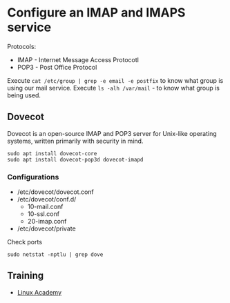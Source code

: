 # Configure an IMAP and IMAPS service
Protocols:
* IMAP - Internet Message Access Protocotl
* POP3 - Post Office Protocol

Execute `cat /etc/group | grep -e email -e postfix` to know what group is using our mail service.
Execute `ls -alh /var/mail` - to know what group is being used.

## Dovecot
Dovecot is an open-source IMAP and POP3 server for Unix-like operating systems, written primarily with security in mind.
```
sudo apt install dovecot-core
sudo apt install dovecot-pop3d dovecot-imapd
```
### Configurations
* /etc/dovecot/dovecot.conf
* /etc/dovecot/conf.d/
    * 10-mail.conf
    * 10-ssl.conf
    * 20-imap.conf
* /etc/dovecot/private

Check ports
```
sudo netstat -nptlu | grep dove
```

## Training
* [Linux Academy](https://linuxacademy.com/cp/courses/lesson/course/5415/lesson/6/module/428)